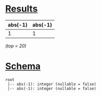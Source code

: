 # [Results](#tab/results)

|abs(-1)|abs(-1)|
|-------|-------|
|1      |1      |

_(top = 20)_

# [Schema](#tab/schema)

```shell
root
 |-- abs(-1): integer (nullable = false)
 |-- abs(-1): integer (nullable = false)

```

